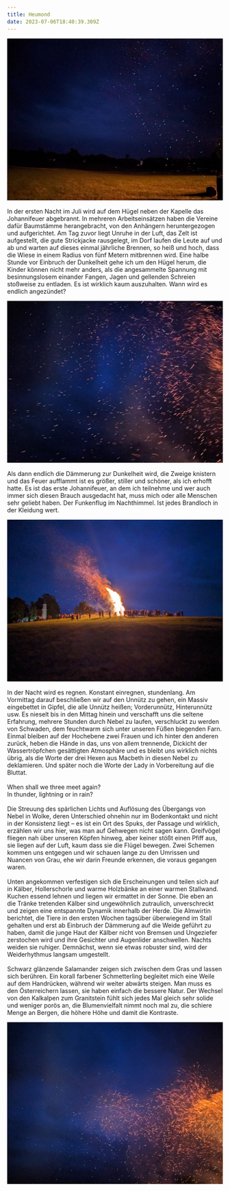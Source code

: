 ```yaml
---
title: Heumond
date: 2023-07-06T18:40:39.309Z
---
```

![](/uploads/johannifeuer1.jpg)

In der ersten Nacht im Juli wird auf dem Hügel neben der Kapelle das Johannifeuer abgebrannt. In mehreren Arbeitseinsätzen haben die Vereine dafür Baumstämme herangebracht, von den Anhängern heruntergezogen und aufgerichtet. Am Tag zuvor liegt Unruhe in der Luft, das Zelt ist aufgestellt, die gute Strickjacke rausgelegt, im Dorf laufen die Leute auf und ab und warten auf dieses einmal jährliche Brennen, so heiß und hoch, dass die Wiese in einem Radius von fünf Metern mitbrennen wird. Eine halbe Stunde vor Einbruch der Dunkelheit gehe ich um den Hügel herum, die Kinder können nicht mehr anders, als die angesammelte Spannung mit besinnungslosem einander Fangen, Jagen und gellenden Schreien stoßweise zu entladen. Es ist wirklich kaum auszuhalten. Wann wird es endlich angezündet?

![](/uploads/johannifeuer2.jpg)

Als dann endlich die Dämmerung zur Dunkelheit wird, die Zweige knistern und das Feuer aufflammt ist es größer, stiller und schöner, als ich erhofft hatte. Es ist das erste Johannifeuer, an dem ich teilnehme und wer auch immer sich diesen Brauch ausgedacht hat, muss mich oder alle Menschen sehr geliebt haben. Der Funkenflug im Nachthimmel. Ist jedes Brandloch in der Kleidung wert.

![](/uploads/johannifeuer4.jpg)

In der Nacht wird es regnen. Konstant einregnen, stundenlang. Am Vormittag darauf beschließen wir auf den Unnütz zu gehen, ein Massiv eingebettet in Gipfel, die alle Unnütz heißen; Vorderunnütz, Hinterunnütz usw. Es nieselt bis in den Mittag hinein und verschafft uns die seltene Erfahrung, mehrere Stunden durch Nebel zu laufen, verschluckt zu werden von Schwaden, dem feuchtwarm sich unter unseren Füßen biegenden Farn. Einmal bleiben auf der Hochebene zwei Frauen und ich hinter den anderen zurück, heben die Hände in das, uns von allem trennende, Dickicht der Wassertröpfchen gesättigten Atmosphäre und es bleibt uns wirklich nichts übrig, als die Worte der drei Hexen aus Macbeth in diesen Nebel zu deklamieren. Und später noch die Worte der Lady in Vorbereitung auf die Bluttat.\
\
When shall we three meet again?\
In thunder, lightning or in rain?\
\
Die Streuung des spärlichen Lichts und Auflösung des Übergangs von Nebel in Wolke, deren Unterschied ohnehin nur im Bodenkontakt und nicht in der Konsistenz liegt – es ist ein Ort des Spuks, der Passage und wirklich, erzählen wir uns hier, was man auf Gehwegen nicht sagen kann. Greifvögel fliegen nah über unseren Köpfen hinweg, aber keiner stößt einen Pfiff aus, sie liegen auf der Luft, kaum dass sie die Flügel bewegen. Zwei Schemen kommen uns entgegen und wir schauen lange zu den Umrissen und Nuancen von Grau, ehe wir darin Freunde erkennen, die voraus gegangen waren.\
\
Unten angekommen verfestigen sich die Erscheinungen und teilen sich auf in Kälber, Hollerschorle und warme Holzbänke an einer warmen Stallwand. Kuchen essend lehnen und liegen wir ermattet in der Sonne. Die eben an die Tränke tretenden Kälber sind ungewöhnlich zutraulich, unverschreckt und zeigen eine entspannte Dynamik innerhalb der Herde. Die Almwirtin berichtet, die Tiere in den ersten Wochen tagsüber überwiegend im Stall gehalten und erst ab Einbruch der Dämmerung auf die Weide geführt zu haben, damit die junge Haut der Kälber nicht von Bremsen und Ungeziefer zerstochen wird und ihre Gesichter und Augenlider anschwellen. Nachts weiden sie ruhiger. Demnächst, wenn sie etwas robuster sind, wird der Weiderhythmus langsam umgestellt.\
\
Schwarz glänzende Salamander zeigen sich zwischen dem Gras und lassen sich berühren. Ein korall farbener Schmetterling begleitet mich eine Weile auf dem Handrücken, während wir weiter abwärts steigen. Man muss es den Österreichern lassen, sie haben einfach die bessere Natur. Der Wechsel von den Kalkalpen zum Granitstein fühlt sich jedes Mal gleich sehr solide und weniger porös an, die Blumenvielfalt nimmt noch mal zu, die schiere Menge an Bergen, die höhere Höhe und damit die Kontraste.

![](/uploads/johannifeuer3.jpg)